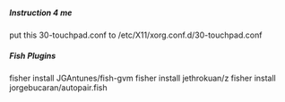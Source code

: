 ##### Instruction 4 me

put this 30-touchpad.conf to /etc/X11/xorg.conf.d/30-touchpad.conf 

##### Fish Plugins

fisher install JGAntunes/fish-gvm
fisher install jethrokuan/z
fisher install jorgebucaran/autopair.fish

##### 

